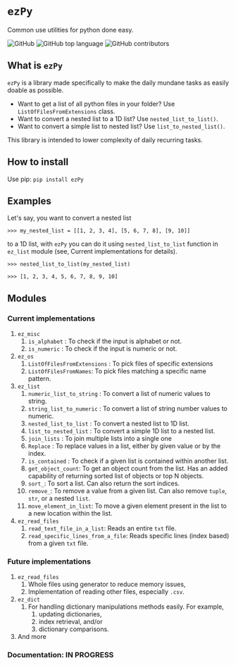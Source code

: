 # `ezPy`

Common use utilities for python done easy.

![GitHub](https://img.shields.io/github/license/syedalimohsinbukhari/ezPy?color=blue&style=for-the-badge)
![GitHub top language](https://img.shields.io/github/languages/top/syedalimohsinbukhari/ezPy?color=green&style=for-the-badge)
![GitHub contributors](https://img.shields.io/github/contributors/syedalimohsinbukhari/ezPy?style=for-the-badge)

## What is `ezPy`

`ezPy` is a library made specifically to make the daily mundane tasks as easily doable as possible.

* Want to get a list of all python files in your folder? Use `ListOfFilesFromExtensions` class.
* Want to convert a nested list to a 1D list? Use `nested_list_to_list()`.
* Want to convert a simple list to nested list? Use `list_to_nested_list()`.

This library is intended to lower complexity of daily recurring tasks.

## How to install

Use pip: `pip install ezPy`

## Examples

Let's say, you want to convert a nested list

`>>> my_nested_list = [[1, 2, 3, 4], [5, 6, 7, 8], [9, 10]]`

to a 1D list, with `ezPy` you can do it using `nested_list_to_list` function in `ez_list` module (see, Current
implementations for details).

`>>> nested_list_to_list(my_nested_list)`

`>>> [1, 2, 3, 4, 5, 6, 7, 8, 9, 10]`

## Modules

### Current implementations

1. `ez_misc`
   1. `is_alphabet` : To check if the input is alphabet or not.
   2. `is_numeric` : To check if the input is numeric or not.
2. `ez_os`
   1. `ListOfFilesFromExtensions` : To pick files of specific extensions
   2. `ListOfFilesFromNames`: To pick files matching a specific name pattern.
3. `ez_list`
   1. `numeric_list_to_string` : To convert a list of numeric values to string.
   2. `string_list_to_numeric` : To convert a list of string number values to numeric.
   3. `nested_list_to_list` : To convert a nested list to 1D list.
   4. `list_to_nested_list` : To convert a simple 1D list to a nested list.
   5. `join_lists` : To join multiple lists into a single one
   6. `Replace` : To replace values in a list, either by given value or by the index.
   7. `is_contained` : To check if a given list is contained within another list.
   8. `get_object_count`: To get an object count from the list. Has an added capability of returning sorted list of
      objects or top N objects.
   9. `sort_`: To sort a list. Can also return the sort indices.
   10. `remove_`: To remove a value from a given list. Can also remove `tuple`, `str`, or a nested `list`.
   11. `move_element_in_list`: To move a given element present in the list to a new location within the list.
4. `ez_read_files`
   1. `read_text_file_in_a_list`: Reads an entire `txt` file.
   2. `read_specific_lines_from_a_file`: Reads specific lines (index based) from a given `txt` file.

### Future implementations

1. `ez_read_files`
   1. Whole files using generator to reduce memory issues,
   2. Implementation of reading other files, especially `.csv`.
2. `ez_dict`
   1. For handling dictionary manipulations methods easily. For example,
      1. updating dictionaries,
      2. index retrieval, and/or
      3. dictionary comparisons.
3. And more

### Documentation: IN PROGRESS
